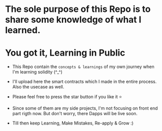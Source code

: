 # The sole purpose of this Repo is to share some knowledge of what I learned. 
#   		You got it, Learning in Public

* This Repo contain the `concepts & learnings` of my own journey when I'm learning solidity       (^_^)

* I'll upload here the smart contracts which I made in the entire process. Also the usecase as well. 

* Please feel free to press the star button if you like it ⭐


* Since some of them are my side projects, I'm not focusing on front end part rigth now. But don't worry, there Dapps will be live soon.

* Till then keep Learning, Make Mistakes, Re-apply & Grow :)

